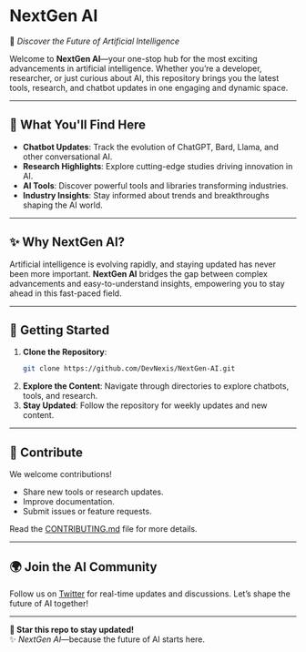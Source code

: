 
# NextGen AI
🚀 *Discover the Future of Artificial Intelligence*

Welcome to **NextGen AI**—your one-stop hub for the most exciting advancements in artificial intelligence. Whether you’re a developer, researcher, or just curious about AI, this repository brings you the latest tools, research, and chatbot updates in one engaging and dynamic space.

---

## 🌟 What You'll Find Here
- **Chatbot Updates**: Track the evolution of ChatGPT, Bard, Llama, and other conversational AI.
- **Research Highlights**: Explore cutting-edge studies driving innovation in AI.
- **AI Tools**: Discover powerful tools and libraries transforming industries.
- **Industry Insights**: Stay informed about trends and breakthroughs shaping the AI world.

---

## ✨ Why NextGen AI?
Artificial intelligence is evolving rapidly, and staying updated has never been more important. **NextGen AI** bridges the gap between complex advancements and easy-to-understand insights, empowering you to stay ahead in this fast-paced field.

---

## 🚀 Getting Started
1. **Clone the Repository**:  
   ```bash  
   git clone https://github.com/DevNexis/NextGen-AI.git  
   ```  
2. **Explore the Content**: Navigate through directories to explore chatbots, tools, and research.
3. **Stay Updated**: Follow the repository for weekly updates and new content.

---

## 🤝 Contribute
We welcome contributions!  
- Share new tools or research updates.  
- Improve documentation.  
- Submit issues or feature requests.

Read the [CONTRIBUTING.md](./CONTRIBUTING.md) file for more details.

---

## 🌍 Join the AI Community
Follow us on [Twitter](https://twitter.com/your-handle) for real-time updates and discussions. Let’s shape the future of AI together!

---

**📌 Star this repo to stay updated!**  
✨ *NextGen AI*—because the future of AI starts here.
